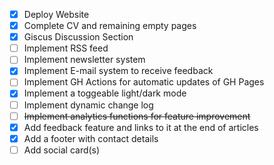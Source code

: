 - [x] Deploy Website
- [x] Complete CV and remaining empty pages
- [x] Giscus Discussion Section
- [ ] Implement RSS feed
- [ ] Implement newsletter system
- [x] Implement E-mail system to receive feedback
- [ ] Implement GH Actions for automatic updates of GH Pages
- [x] Implement a toggeable light/dark mode
- [ ] Implement dynamic change log
- [ ] ~~Implement analytics functions for feature improvement~~
- [x] Add feedback feature and links to it at the end of articles
- [x] Add a footer with contact details
- [ ] Add social card(s)